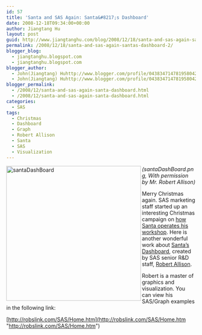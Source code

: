 ```yaml
---
id: 57
title: 'Santa and SAS Again: Santa&#8217;s Dashboard'
date: 2008-12-18T09:34:00+00:00
author: Jiangtang Hu
layout: post
guid: http://www.jiangtanghu.com/blog/2008/12/18/santa-and-sas-again-santas-dashboard-2/
permalink: /2008/12/18/santa-and-sas-again-santas-dashboard-2/
blogger_blog:
  - jiangtanghu.blogspot.com
  - jiangtanghu.blogspot.com
blogger_author:
  - John(Jiangtang) Huhttp://www.blogger.com/profile/04383471478195804254JiangtangHu@gmail.com
  - John(Jiangtang) Huhttp://www.blogger.com/profile/04383471478195804254JiangtangHu@gmail.com
blogger_permalink:
  - /2008/12/santa-and-sas-again-santa-dashboard.html
  - /2008/12/santa-and-sas-again-santa-dashboard.html
categories:
  - SAS
tags:
  - Christmas
  - Dashboard
  - Graph
  - Robert Allison
  - Santa
  - SAS
  - Visualization
---
```

[<img style="border-width: 0px;" src="http://lh3.ggpht.com/_qlX7zyUQhog/SUmotX9AsmI/AAAAAAAABAE/60L97qotFbI/santaDashBoard_thumb%5B4%5D.png?imgmax=800" border="0" alt="santaDashBoard" width="358" height="358" align="left" />](http://lh4.ggpht.com/_qlX7zyUQhog/SUmosq74IVI/AAAAAAAABAA/x8sNnZxdwlM/s1600-h/santaDashBoard%5B6%5D.png)

_(santaDashBoard.png, With permission by Mr. Robert Allison)_

Merry Christmas again. SAS marketing staff started up an interesting Christmas campaign on <a href="http://jiangtanghu.blogspot.com/2008/12/delivers-right-toys-and-goodies-to.html" target="_blank">how Santa operates his workshop</a>. Here is another wonderful work about [Santa&#8217;s Dashboard](http://www.youtube.com/watch?v=g2oGdKzX8pg), created by SAS senior R&D staff, <a href="http://robslink.com/" target="_blank">Robert Allison</a>.

Robert is a master of graphics and visualization. You can view his SAS/Graph examples in the following link:

[http://robslink.com/SAS/Home.htm](http://robslink.com/SAS/Home.htm "http://robslink.com/SAS/Home.htm")